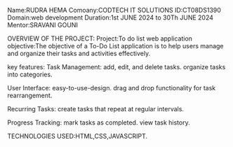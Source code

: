 Name:RUDRA HEMA
Comoany:CODTECH IT SOLUTIONS
ID:CT08DS1390
Domain:web development
Duration:1st JUNE 2024 to 30Th JUNE 2024
Mentor:SRAVANI GOUNI

OVERVIEW OF THE PROJECT:
Project:To do list web application
objective:The objective of a To-Do List application is to help users manage and organize their tasks and activities effectively.

key features:
    Task Management:
        add, edit, and delete tasks.
        organize tasks into categories.

   User Interface:
       easy-to-use-design.
       drag and drop functionality for task rearrangement.

  Recurring Tasks:
        create tasks that repeat at regular intervals.

   Progress Tracking:
        mark tasks as completed.
        view task history.


TECHNOLOGIES USED:HTML,CSS,JAVASCRIPT.
